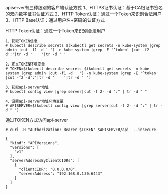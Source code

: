 apiserver有三种级别的客户端认证方式
1、HTTPS证书认证：基于CA根证书签名的双向数字证书认证方式
2、HTTP Token认证：通过一个Token来识别合法用户
3、HTTP Base认证：通过用户名+密码的认证方式

HTTP Token认证：通过一个Token来识别合法用户
```
1、获取TOKEN信息
# kubectl describe secrets $(kubectl get secrets -n kube-system |grep admin |cut -f1 -d ' ') -n kube-system |grep -E '^token' |cut -f2 -d':'|tr -d '	'|tr -d ' '

2、定义TOKEN环境变量
# TOKEN=$(kubectl describe secrets $(kubectl get secrets -n kube-system |grep admin |cut -f1 -d ' ') -n kube-system |grep -E '^token' |cut -f2 -d':'|tr -d '	'|tr -d ' ')

3、获取api-server地址
# kubectl config view |grep server|cut -f 2- -d ":" | tr -d " "

4、设置api-server地址环境变量
# APISERVER=$(kubectl config view |grep server|cut -f 2- -d ":" | tr -d " ")
```

通过TOKEN方式访问api-server
```
# curl -H "Authorization: Bearer $TOKEN" $APISERVER/api  --insecure

{
  "kind": "APIVersions",
  "versions": [
    "v1"
  ],
  "serverAddressByClientCIDRs": [
    {
      "clientCIDR": "0.0.0.0/0",
      "serverAddress": "192.168.0.130:6443"
    }
  ]
}
```
